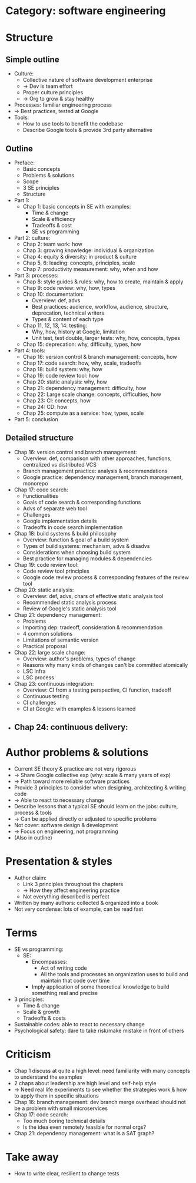 # Category: software engineering

# Structure
## Simple outline
- Culture:
  - Collective nature of software development enterprise
  - -> Dev is team effort
  - Proper culture principles
  - -> Org to grow & stay healthy
- Processes: familiar engineering process
- -> Best practices, tested at Google
- Tools:
  - How to use tools to benefit the codebase
  - Describe Google tools & provide 3rd party alternative
## Outline
- Preface:
  - Basic concepts
  - Problems & solutions
  - Scope
  - 3 SE principles
  - Structure
- Part 1:
  - Chap 1: basic concepts in SE with examples:
    - Time & change
    - Scale & efficiency
    - Tradeoffs & cost
    - SE vs programming
- Part 2: culture:
  - Chap 2: team work: how
  - Chap 3: growing knowledge: individual & organization
  - Chap 4: equity & diversity: in product & culture
  - Chap 5, 6: leading: concepts, principles, scale
  - Chap 7: productivity measurement: why, when and how
- Part 3: processes:
  - Chap 8: style guides & rules: why, how to create, maintain & apply
  - Chap 9: code review: why, how, types
  - Chap 10: documentation:
    - Overview: def, advs
    - Best practices: audience, workflow, audience, structure, deprecation, technical writers
    - Types & content of each type
  - Chap 11, 12, 13, 14: testing:
    - Why, how, history at Google, limitation
    - Unit test, test double, larger tests: why, how, concepts, types
  - Chap 15: deprecation: why, difficulty, types, how
- Part 4: tools:
  - Chap 16: version control & branch management: concepts, how
  - Chap 17: code search: how, why, scale, tradeoffs
  - Chap 18: build system: why, how
  - Chap 19: code review tool: how
  - Chap 20: static analysis: why, how
  - Chap 21: dependency management: difficulty, how
  - Chap 22: Large scale change: concepts, difficulties, how
  - Chap 23: CI: concepts, how
  - Chap 24: CD: how
  - Chap 25: compute as a service: how, types, scale
- Part 5: conclusion

## Detailed structure
- Chap 16: version control and branch management:
  - Overview: def, comparison with other approaches, functions, centralized vs distributed VCS
  - Branch management practice: analysis & recommendations
  - Google practice: dependency management, branch management, monorepo
- Chap 17: code search:
  - Functionalities
  - Goals of code search & corresponding functions
  - Advs of separate web tool
  - Challenges
  - Google implementation details
  - Tradeoffs in code search implementation
- Chap 18: build systems & build philosophy
  - Overview: function & goal of a build system
  - Types of build systems: mechanism, advs & disadvs
  - Considerations when choosing build system
  - Best practice for managing modules & dependencies
- Chap 19: code review tool:
  - Code review tool principles
  - Google code review process & corresponding features of the review tool
- Chap 20: static analysis:
  - Overview: def, advs, chars of effective static analysis tool
  - Recommended static analysis process
  - Review of Google's static analysis tool
- Chap 21: dependency management:
  - Problems
  - Importing dep: tradeoff, consideration & recommendation
  - 4 common solutions
  - Limitations of semantic version
  - Practical proposal
- Chap 22: large scale change:
  - Overview: author's problems, types of change
  - Reasons why many kinds of changes can't be committed atomically
  - LSC infra
  - LSC process
- Chap 23: continuous integration:
  - Overview: CI from a testing perspective, CI function, tradeoff
  - Continuous testing
  - CI challenges
  - CI at Google: with examples & lessons learned
- Chap 24: continuous delivery:
  - 

# Author problems & solutions
- Current SE theory & practice are not very rigorous
- -> Share Google collective exp (why: scale & many years of exp)
- -> Path toward more reliable software practices
- Provide 3 principles to consider when designing, architecting & writing code
- -> Able to react to necessary change
- Describe lessons that a typical SE should learn on the jobs: culture, process & tools
- -> Can be applied directly or adjusted to specific problems
- Not cover: software design & development
- -> Focus on engineering, not programming
- (Also in outline)

# Presentation & styles
- Author claim:
  - Link 3 principles throughout the chapters
  - -> How they affect engineering practice
  - Not everything described is perfect
- Written by many authors: collected & organized into a book
- Not very condense: lots of example, can be read fast

# Terms
- SE vs programming:
  - SE:
    - Encompasses:
      - Act of writing code
      - All the tools and processes an organization uses to build and maintain that code over time
    - Imply application of some theoretical knowledge to build something real and precise
- 3 principles:
  - Time & change
  - Scale & growth
  - Tradeoffs & costs
- Sustainable codes: able to react to necessary change
- Psychological safety: dare to take risk/make mistake in front of others

# Criticism
- Chap 1 discuss at quite a high level: need familiarity with many concepts to understand the examples
- 2 chaps about leadership are high level and self-help style
- -> Need real life experiments to see whether the strategies work & how to apply them in specific situations
- Chap 16: branch management: dev branch merge overhead should not be a problem with small microservices
- Chap 17: code search:
  - Too much boring technical details
  - Is the idea even remotely feasible for normal orgs?
- Chap 21: dependency management: what is a SAT graph?

# Take away
- How to write clear, resilient to change tests